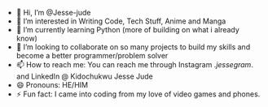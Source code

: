 - 👋 Hi, I’m @Jesse-jude
- 👀 I’m interested in Writing Code, Tech Stuff, Anime and Manga
- 🌱 I’m currently learning Python (more of building on what i already know)
- 💞️ I’m looking to collaborate on so many projects to build my skills and become a better programmer/problem solver
- 📫 How to reach me: You can reach me through Instagram ._jessegram_. and LinkedIn @ Kidochukwu Jesse Jude
- 😄 Pronouns: HE/HIM
- ⚡ Fun fact: I came into coding from my love of video games and phones. 

<!---
Jesse-jude/Jesse-jude is a ✨ special ✨ repository because its `README.md` (this file) appears on your GitHub profile.
You can click the Preview link to take a look at your changes.
--->
